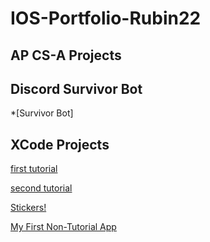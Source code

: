 # IOS-Portfolio-Rubin22

## AP CS-A Projects

## Discord Survivor Bot
*[Survivor Bot]

## XCode Projects

[first tutorial](https://github.com/haonnoah123/warCardGame)

[second tutorial](https://github.com/haonnoah123/Apple-Map-Tutorial)

[Stickers!](https://github.com/haonnoah123/iOS-Stickers)

[My First Non-Tutorial App](https://github.com/haonnoah123/first-app)

